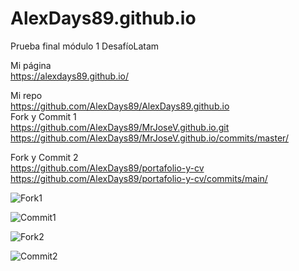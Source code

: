 # AlexDays89.github.io
Prueba final módulo 1 DesafíoLatam

Mi página <br>
https://alexdays89.github.io/ <br>

Mi repo<br>
https://github.com/AlexDays89/AlexDays89.github.io
<br>
Fork y Commit 1<br>
https://github.com/AlexDays89/MrJoseV.github.io.git <br>
https://github.com/AlexDays89/MrJoseV.github.io/commits/master/

Fork y Commit 2<br>
https://github.com/AlexDays89/portafolio-y-cv <br>
https://github.com/AlexDays89/portafolio-y-cv/commits/main/ <br>

![Fork1](https://github.com/user-attachments/assets/4ef0eed0-b659-48ad-aef5-0a09b7f871cb)

![Commit1](https://github.com/user-attachments/assets/c2d569d4-7d55-413b-8664-00adbc0e5b51)

![Fork2](https://github.com/user-attachments/assets/3b9375c4-b002-4fbe-8dfb-f934605c0bfc)

![Commit2](https://github.com/user-attachments/assets/3e7d6b3d-15e6-42d7-91bb-4891be32b9a9)
